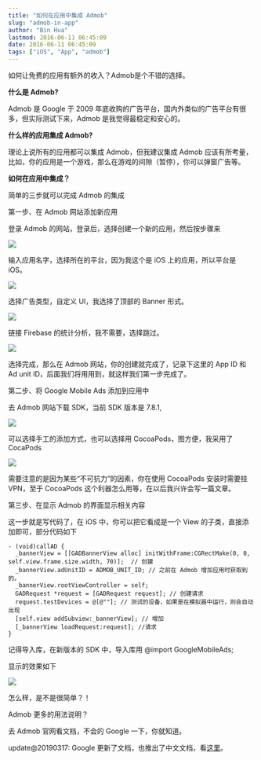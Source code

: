 ```yaml
---
title: "如何在应用中集成 Admob"
slug: "admob-in-app"
author: "Bin Hua"
lastmod: 2016-06-11 06:45:09
date: 2016-06-11 06:45:09
tags: ["iOS", "App", "admob"]
---
```


如何让免费的应用有额外的收入？Admob是个不错的选择。

**什么是 Admob?**

Admob 是 Google 于 2009 年底收购的广告平台，国内外类似的广告平台有很多，但实际测试下来，Admob 是我觉得最稳定和安心的。

**什么样的应用集成 Admob?**

理论上说所有的应用都可以集成 Admob，但我建议集成 Admob 应该有所考量，比如，你的应用是一个游戏，那么在游戏的间隙（暂停），你可以弹窗广告等。

**如何在应用中集成？**

简单的三步就可以完成 Admob 的集成

第一步、在 Admob 网站添加新应用

登录 Admob 的网站，登录后，选择创建一个新的应用，然后按步骤来

![](/imgs/admob_01.jpeg)

输入应用名字，选择所在的平台，因为我这个是 iOS 上的应用，所以平台是 iOS。

![](/imgs/admob_02.jpeg)

选择广告类型，自定义 UI，我选择了顶部的 Banner 形式。

![](/imgs/admob_03.jpeg)

链接 Firebase 的统计分析，我不需要，选择跳过。

![](/imgs/admob_04.jpeg)

选择完成，那么在 Admob 网站，你的创建就完成了，记录下这里的 App ID 和 Ad unit ID，后面我们将用用到，就这样我们第一步完成了。

第二步、将 Google Mobile Ads 添加到应用中

去 Admob 网站下载 SDK，当前 SDK 版本是 7.8.1,

![](/imgs/admob_05.jpeg)

可以选择手工的添加方式，也可以选择用 CocoaPods，图方便，我采用了 CocaPods

![](/imgs/admob_06.jpeg)

需要注意的是因为某些“不可抗力”的因素，你在使用 CocoaPods 安装时需要挂 VPN，至于 CocoaPods 这个利器怎么用等，在以后我兴许会写一篇文章。

第三步、在显示 Admob 的界面显示相关内容

这一步就是写代码了，在 iOS 中，你可以把它看成是一个 View 的子类，直接添加即可，部分代码如下

```
- (void)callAD {
  _bannerView = [[GADBannerView alloc] initWithFrame:CGRectMake(0, 0, self.view.frame.size.width, 70)];  // 创建
  _bannerView.adUnitID = ADMOB_UNIT_ID; // 之前在 Admob 增加应用时获取到的。
  _bannerView.rootViewController = self;
  GADRequest *request = [GADRequest request]; // 创建请求
  request.testDevices = @[@""]; // 测试的设备，如果是在模拟器中运行，则会自动出现
  [self.view addSubview:_bannerView]; // 增加
  [_bannerView loadRequest:request]; //请求
}
```

记得导入库，在新版本的 SDK 中，导入库用 @import GoogleMobileAds;

显示的效果如下

![](/imgs/admob_07.jpeg)

怎么样，是不是很简单？！

Admob 更多的用法说明？

去 Admob 官网看文档，不会的 Google 一下，你就知道。

update@20190317: Google 更新了文档，也推出了中文文档，看[这里](https://developers.google.com/admob/ios/quick-start)。